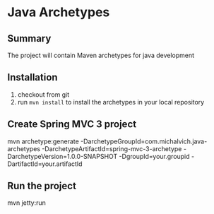Java Archetypes
=========================================
Summary
-------
The project will contain Maven archetypes for java development

Installation
------------

1. checkout from git
2. run `mvn install` to install the archetypes in your local repository

Create Spring MVC 3 project
---------------------------

mvn archetype:generate
    -DarchetypeGroupId=com.michalvich.java-archetypes
    -DarchetypeArtifactId=spring-mvc-3-archetype
    -DarchetypeVersion=1.0.0-SNAPSHOT
    -DgroupId=your.groupid
    -DartifactId=your.artifactId

Run the project
---------------------------

mvn jetty:run


